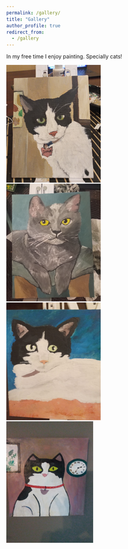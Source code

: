 ```yaml
---
permalink: /gallery/
title: "Gallery"
author_profile: true
redirect_from: 
  - /gallery
---
```


In my free time I enjoy painting. Specially cats!

<div class="row">
  <div class="column">
    <img src='/images/20240804_211636.jpg' width="250" height="310">
  </div>
  <div class="column">
    <img src='/images/20240406_211311.jpg' width="250" height="310">
  </div>
  <div class="column">
    <img src='/images/pic2.jpg' width="250" height="310">
  </div>
   <div class="column">
    <img src='/images/IMG-20241210-WA0000.jpeg' width="230" height="320">
  </div>
